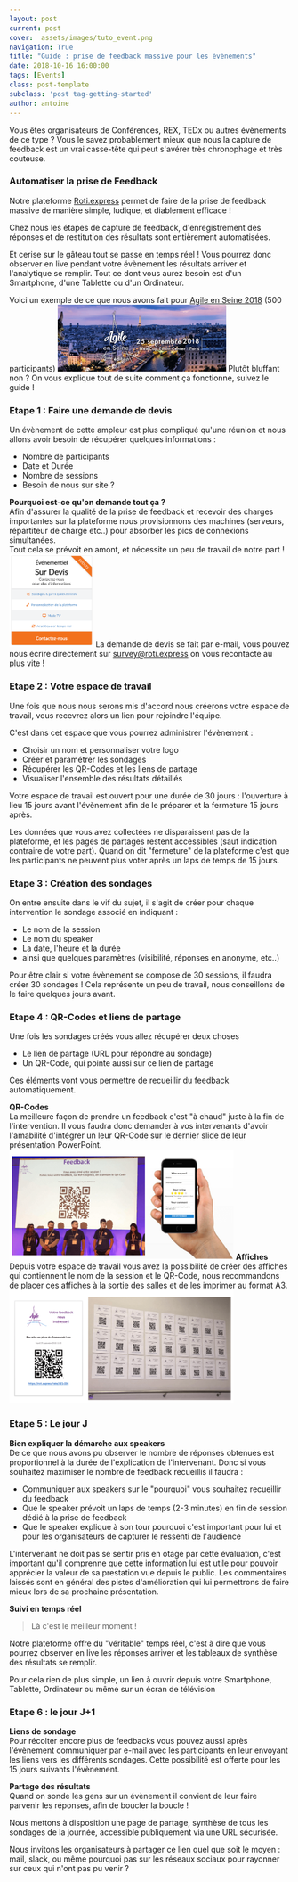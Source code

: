 ```yaml
---
layout: post
current: post
cover:  assets/images/tuto_event.png
navigation: True
title: "Guide : prise de feedback massive pour les évènements"
date: 2018-10-16 16:00:00
tags: [Events]
class: post-template
subclass: 'post tag-getting-started'
author: antoine
---
```


Vous êtes organisateurs de Conférences, REX, TEDx ou autres évènements de ce type ? Vous le savez probablement mieux que nous la capture de feedback est un vrai casse-tête qui peut s'avérer très chronophage et très couteuse.


### Automatiser la prise de Feedback ###

Notre plateforme <a href="https://roti.express">Roti.express</a> permet de faire de la prise de feedback massive de manière simple, ludique, et diablement efficace !

Chez nous les étapes de capture de feedback, d'enregistrement des réponses et de restitution des résultats sont entièrement automatisées.

Et cerise sur le gâteau tout se passe en temps réel ! Vous pourrez donc observer en live pendant votre évènement les résultats arriver et l'analytique se remplir. Tout ce dont vous aurez besoin est d'un Smartphone, d'une Tablette ou d'un Ordinateur.

Voici un exemple de ce que nous avons fait pour <a href="https://roti.express/feedback/aes2018">Agile en Seine 2018</a> (500 participants)
<a href="https://roti.express/feedback/aes2018"><img src="/assets/images/aes_background1.png" target="blank" alt="drawing" width="60%"/></a>
Plutôt bluffant non ? On vous explique tout de suite comment ça fonctionne, suivez le guide !

###  Etape 1 : Faire une demande de devis ###

Un évènement de cette ampleur est plus compliqué qu'une réunion et nous allons avoir besoin de récupérer quelques informations :
<ul>
<li>Nombre de participants</li>
<li>Date et Durée</li>
<li>Nombre de sessions</li>
<li>Besoin de nous sur site ?</li>
</ul>

<b>Pourquoi est-ce qu'on demande tout ça ?</b> <br>
Afin d'assurer la qualité de la prise de feedback et recevoir des charges importantes sur la plateforme nous provisionnons des machines (serveurs, répartiteur de charge etc..) pour absorber les pics de connexions simultanées.
<br>Tout cela se prévoit en amont, et nécessite un peu de travail de notre part !
<img src="/assets/images/event_offering.png" target="blank" alt="drawing" width="30%"/>
La demande de devis se fait par e-mail, vous pouvez nous écrire directement sur <a href="mailto:survey@roti.express">survey@roti.express</a> on vous recontacte au plus vite !

###  Etape 2 : Votre espace de travail ###

Une fois que nous nous serons mis d'accord nous créerons votre espace de travail, vous recevrez alors un lien pour rejoindre l'équipe.

C'est dans cet espace que vous pourrez administrer l'évènement :
- Choisir un nom et personnaliser votre logo
- Créer et paramétrer les sondages
- Récupérer les QR-Codes et les liens de partage
- Visualiser l'ensemble des résultats détaillés

Votre espace de travail est ouvert pour une durée de 30 jours : l'ouverture à lieu 15 jours avant l'évènement afin de le préparer et la fermeture 15 jours après.

Les données que vous avez collectées ne disparaissent pas de la plateforme, et les pages de partages restent accessibles (sauf indication contraire de votre part). Quand on dit "fermeture" de la plateforme c'est que les participants ne peuvent plus voter après un laps de temps de 15 jours.

###  Etape 3 : Création des sondages ###

On entre ensuite dans le vif du sujet, il s'agit de créer pour chaque intervention le sondage associé en indiquant :
<ul>
<li>Le nom de la session</li>
<li>Le nom du speaker</li>
<li>La date, l'heure et la durée</li>
<li>ainsi que quelques paramètres (visibilité, réponses en anonyme, etc..)</li>
</ul>
Pour être clair si votre évènement se compose de 30 sessions, il faudra créer 30 sondages ! Cela représente un peu de travail, nous conseillons de le faire quelques jours avant.


###  Etape 4 : QR-Codes et liens de partage ###
Une fois les sondages créés vous allez récupérer deux choses
<ul>
<li>Le lien de partage (URL pour répondre au sondage)</li>
<li>Un QR-Code, qui pointe aussi sur ce lien de partage </li>
</ul>
Ces éléments vont vous permettre de recueillir du feedback automatiquement.

<b>QR-Codes</b><br>
La meilleure façon de prendre un feedback c'est "à chaud" juste à la fin de l'intervention. Il vous faudra donc demander à vos intervenants d'avoir l'amabilité d'intégrer un leur QR-Code sur le dernier slide de leur présentation PowerPoint.
<img src="/assets/images/hand.png" target="blank" alt="drawing" width="80%"/>
<b>Affiches</b><br>
Depuis votre espace de travail vous avez la possibilité de créer des affiches qui contiennent le nom de la session et le QR-Code, nous recommandons de placer ces affiches à la sortie des salles et de les imprimer au format A3.
<img src="/assets/images/aes_wall.png" target="blank" alt="drawing" width="80%"/>

###  Etape 5 : Le jour J ###

<b>Bien expliquer la démarche aux speakers</b><br>
De ce que nous avons pu observer le nombre de réponses obtenues est proportionnel à la durée de l'explication de l'intervenant. Donc si vous souhaitez maximiser le nombre de feedback recueillis il faudra :
<ul>
<li>Communiquer aux speakers sur le "pourquoi" vous souhaitez recueillir du feedback</li>
<li>Que le speaker prévoit un laps de temps (2-3 minutes) en fin de session dédié à la prise de feedback</li>
<li>Que le speaker explique à son tour pourquoi c'est important pour lui et pour les organisateurs de capturer le ressenti de l'audience</li>
</ul>
L'intervenant ne doit pas se sentir pris en otage par cette évaluation, c'est important qu'il comprenne que cette information lui est utile pour pouvoir apprécier la valeur de sa prestation vue depuis le public. Les commentaires laissés sont en général des pistes d'amélioration qui lui permettrons de faire mieux lors de sa prochaine présentation.

<b>Suivi en temps réel</b><br>
>Là c'est le meilleur moment !

Notre plateforme offre du "véritable" temps réel, c'est à dire que vous pourrez observer en live les réponses arriver et les tableaux de synthèse des résultats se remplir.

Pour cela rien de plus simple, un lien à ouvrir depuis votre Smartphone, Tablette, Ordinateur ou même sur un écran de télévision


###  Etape 6 : le jour J+1 ###
<b>Liens de sondage</b><br>
Pour récolter encore plus de feedbacks vous pouvez aussi après l'évènement communiquer par e-mail avec les participants en leur envoyant les liens vers les différents sondages.
Cette possibilité est offerte pour les 15 jours suivants l'évènement.

<b>Partage des résultats</b><br>
Quand on sonde les gens sur un évènement il convient de leur faire parvenir les réponses, afin de boucler la boucle !

Nous mettons à disposition une page de partage, synthèse de tous les sondages de la journée, accessible publiquement via une URL sécurisée.

Nous invitons les organisateurs à partager ce lien quel que soit le moyen : mail, slack, ou même pourquoi pas sur les réseaux sociaux pour rayonner sur ceux qui n'ont pas pu venir ?
